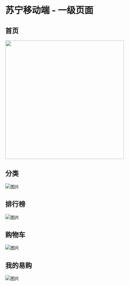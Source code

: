 # 苏宁移动端 - 一级页面

## 首页

<img src="https://user-images.githubusercontent.com/61956206/160031315-30e60ee6-d896-4024-af24-cd05e79b494c.png" alt="" width="375">

## 分类
![图片](https://user-images.githubusercontent.com/61956206/160031550-71cdf4e8-ebb5-49ba-99eb-f5127b2ae221.png)

## 排行榜
![图片](https://user-images.githubusercontent.com/61956206/160031726-fa23a12b-81cf-484b-b271-e03eae3c7b14.png)

## 购物车
![图片](https://user-images.githubusercontent.com/61956206/160031760-dc332dff-ad8c-4810-b750-6ddf75e7d157.png)

## 我的易购
![图片](https://user-images.githubusercontent.com/61956206/160031781-99f1152b-94e1-4972-b102-314fd609d0e1.png)

